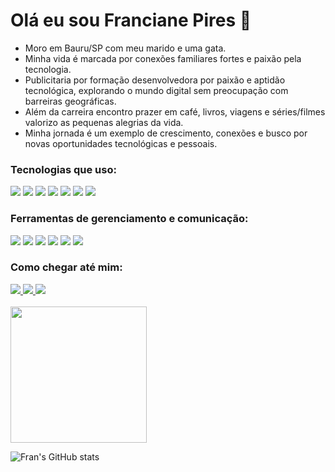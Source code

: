 # Olá eu sou Franciane Pires 👋 
<div>
 <ul>
  <li>Moro em Bauru/SP com meu marido e uma gata.</li>
  <li>Minha vida é marcada por conexões familiares fortes e paixão pela tecnologia. </li>
  <li>Publicitaria por formação desenvolvedora por paixão e aptidão tecnológica, explorando o mundo digital sem preocupação com barreiras geográficas.</li>
  <li>Além da carreira encontro prazer em  café, livros, viagens e séries/filmes valorizo as pequenas alegrias da vida.</li>
  <li>Minha jornada é um exemplo de crescimento, conexões e busco por novas oportunidades tecnológicas e pessoais.</li>
 </ul>
</div>


### Tecnologias que uso: 
<div>
 <img src="https://img.shields.io/badge/HTML5-E34F26?style=for-the-badge&logo=html5&logoColor=white">
 <img src="https://img.shields.io/badge/CSS3-1572B6?style=for-the-badge&logo=css3&logoColor=whit">
 <img src="https://img.shields.io/badge/styled--components-DB7093?style=for-the-badge&logo=styled-components&logoColor=white">
 <img src="https://img.shields.io/badge/Tailwind_CSS-38B2AC?style=for-the-badge&logo=tailwind-css&logoColor=white">
 <img src="https://img.shields.io/badge/JavaScript-323330?style=for-the-badge&logo=javascript&logoColor=F7DF1E">
 <img src="https://img.shields.io/badge/TypeScript-007ACC?style=for-the-badge&logo=typescript&logoColor=white">
 <img src="https://img.shields.io/badge/React-20232A?style=for-the-badge&logo=react&logoColor=61DAFB">
</div>

### Ferramentas de gerenciamento e comunicação:
<div> 
 <img src="https://img.shields.io/badge/Trello-0052CC?style=for-the-badge&logo=trello&logoColor=white">
 <img src="https://img.shields.io/badge/Notion-000000?style=for-the-badge&logo=notion&logoColor=white">
 <img src="https://img.shields.io/badge/Airtable-18BFFF?style=for-the-badge&logo=Airtable&logoColor=white">
 <img src="https://img.shields.io/badge/Figma-F24E1E?style=for-the-badge&logo=figma&logoColor=white">
 <img src="https://img.shields.io/badge/Discord-7289DA?style=for-the-badge&logo=discord&logoColor=white">
 <img src="https://img.shields.io/badge/MySQL-00000F?style=for-the-badge&logo=mysql&logoColor=white">
</div>

### Como chegar até mim: 
<div>
 <a href="mailto:contatofranpires@gmail.com?subject=contato" target="_blank">
  <img src='https://img.shields.io/badge/Gmail-D14836?style=for-the-badge&logo=gmail&logoColor=white'>
 </a>
 <a href="https://www.linkedin.com/in/franciane-pires/" target="_blank">
  <img src="https://img.shields.io/badge/LinkedIn-0077B5?style=for-the-badge&logo=linkedin&logoColor=white">
 </a>
 <a href="https://contate.me/franppires" target="_blank">
  <img src="https://img.shields.io/badge/WhatsApp-25D366?style=for-the-badge&logo=whatsapp&logoColor=white">
 </a>
</div>
<br>
<img height="218px"  src="https://github-readme-stats.vercel.app/api/top-langs/?username=Franppires&layout=compact&langs_count=6&theme=radical"/>

![Fran's GitHub stats](https://github-readme-stats.vercel.app/api?username=Franppires&show_icons=true&theme=radical)






